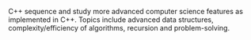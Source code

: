 C++ sequence and study more advanced computer science features as implemented in C++. Topics include advanced data structures, 
complexity/efficiency of algorithms, recursion and problem-solving.
